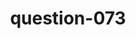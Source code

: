 ---
layout: question
title: question-073
number: 073
question: Name a state that has a lot of sports teams.
answer1: New York | 33
answer2: California | 30
answer3: Florida | 18
answer4: Texas | 13
answer5: Pennsylvania | 3
answer6: Illinois | 2
answer7:
answer8:
answer9:
answer10:
---